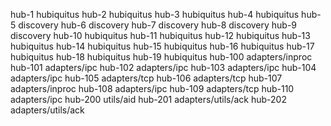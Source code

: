 hub-1   hubiquitus
hub-2   hubiquitus
hub-3   hubiquitus
hub-4   hubiquitus
hub-5   discovery
hub-6   discovery
hub-7   discovery
hub-8   discovery
hub-9   discovery
hub-10  hubiquitus
hub-11  hubiquitus
hub-12  hubiquitus
hub-13  hubiquitus
hub-14  hubiquitus
hub-15  hubiquitus
hub-16  hubiquitus
hub-17  hubiquitus
hub-18  hubiquitus
hub-19  hubiquitus
hub-100 adapters/inproc
hub-101 adapters/ipc
hub-102 adapters/ipc
hub-103 adapters/ipc
hub-104 adapters/ipc
hub-105 adapters/tcp
hub-106 adapters/tcp
hub-107 adapters/inproc
hub-108 adapters/ipc
hub-109 adapters/tcp
hub-110 adapters/ipc
hub-200 utils/aid
hub-201 adapters/utils/ack
hub-202 adapters/utils/ack
